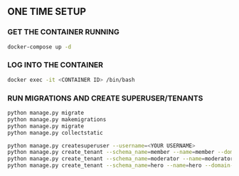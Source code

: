 ## ONE TIME SETUP

### GET THE CONTAINER RUNNING
```bash
docker-compose up -d
```

### LOG INTO THE CONTAINER
```bash
docker exec -it <CONTAINER ID> /bin/bash
```

### RUN MIGRATIONS AND CREATE SUPERUSER/TENANTS
```bash 
python manage.py migrate
python manage.py makemigrations
python manage.py migrate
python manage.py collectstatic

python manage.py createsuperuser --username=<YOUR USERNAME>
python manage.py create_tenant --schema_name=member --name=member --domain-domain=member.<YOUR DOMAIN>
python manage.py create_tenant --schema_name=moderator --name=moderator --domain-domain=moderator.<YOUR DOMAIN>
python manage.py create_tenant --schema_name=hero --name=hero --domain-domain=hero.<YOUR DOMAIN>
```